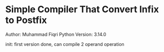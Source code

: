 # Simple Compiler That Convert Infix to Postfix
Author: Muhammad Fiqri
Python Version: 3.14.0

init: first version done, can compile 2 operand operation